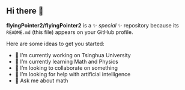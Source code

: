## Hi there 👋


**flyingPointer2/flyingPointer2** is a ✨ _special_ ✨ repository because its `README.md` (this file) appears on your GitHub profile.

Here are some ideas to get you started:

- 🔭 I’m currently working on Tsinghua University
- 🌱 I’m currently learning Math and Physics
- 👯 I’m looking to collaborate on something
- 🤔 I’m looking for help with artificial intelligence
- 💬 Ask me about math

